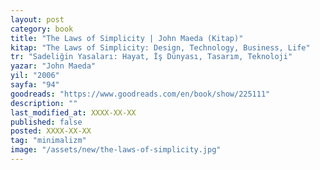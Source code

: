 ```yaml
---
layout: post
category: book
title: "The Laws of Simplicity | John Maeda (Kitap)"
kitap: "The Laws of Simplicity: Design, Technology, Business, Life"
tr: "Sadeliğin Yasaları: Hayat, İş Dünyası, Tasarım, Teknoloji"
yazar: "John Maeda"
yil: "2006"
sayfa: "94"
goodreads: "https://www.goodreads.com/en/book/show/225111"
description: ""
last_modified_at: XXXX-XX-XX
published: false
posted: XXXX-XX-XX
tag: "minimalizm"
image: "/assets/new/the-laws-of-simplicity.jpg"
---
```


